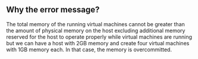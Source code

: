 ## Why the error message?

The total memory of the running virtual machines cannot be greater than the amount of physical memory on the host excluding additional memory reserved for the host to operate properly while virtual machines are running but we can have a host with 2GB memory and create four virtual machines with 1GB memory each. In that case, the memory is overcommitted.
